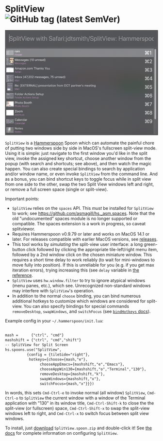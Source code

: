 # SplitView   ![GitHub tag (latest SemVer)](https://img.shields.io/github/tag/jdtsmith/SplitView.svg?label=Version)


![SplitView in Action](https://raw.githubusercontent.com/jdtsmith/SplitView/master/sv.png)

`SplitView` is a [Hammerspoon](https://www.hammerspoon.org) Spoon which can automate the painful chore of putting two windows side by side in MacOS's fullscreen split-view mode.  Using it is simple: just navigate to the first window you'd like in the split view, invoke the assigned key shortcut, choose another window from the popup (with search and shortcuts; see above), and then watch the magic happen. You can also create special bindings to search by application and/or window name, or even invoke `SplitView` from the command line.  And as a bonus, you can bind shortcut keys to toggle focus while in split view from one side to the other, swap the two Split View windows left and right, or remove a full screen space (single or split-view).

Important points:
* `SplitView` relies on the `spaces` API.  This _must_ be installed for `SplitView` to work; see https://github.com/asmagill/hs._asm.spaces.  Note that the old "undocumented" spaces module is no longer supported or compatible. The spaces extension is a work in progress, so caveat splitviewor. 
* Requires Hammerspoon v0.9.79 or later and works on MacOS 14.1 or later.  For releases compatible with earlier MacOS versions, see [releases](https://github.com/jdtsmith/SplitView/releases).
* This tool works by _simulating_ the split-view user interface: a long green-button click followed by clicking the appropriate tile-left/right menu item, followed by a 2nd window click on the chosen miniature window.  This requires a short time delay to work reliably (to wait for mini-windows to move fully into position).  If this is unreliable for you (e.g. if you get max iteration errors), trying increasing this (see `delay` variable in [the reference](http://htmlpreview.github.io/?https://github.com/jdtsmith/SplitView/blob/master/html/SplitView.html).
* `SplitView` uses `hw.window.filter` to try to ignore atypical windows (menu panes, etc.), which see.  Unrecognized non-standard windows may interfere with `SplitView`'s operation.
* In addition to the normal `choose` binding, you can bind numerous additional hotkeys to customize which windows are considered for split-view.  You can also specify bindings for special commands `removeDesktop`, `swapWindows`, and `switchFocus` (see [`bindHotkeys` docs](https://htmlpreview.github.io/?https://github.com/jdtsmith/SplitView/blob/master/html/SplitView.html#bindHotkeys)).

Example config in your `~/.hammerspoon/init.lua`:
```

mash =      {"ctrl", "cmd"}
mashshift = {"ctrl", "cmd","shift"}
-- SplitView for Split Screen 
hs.spoons.use("SplitView",
	      {config = {tileSide="right"},
	       hotkeys={choose={mash,"e"},
	       		chooseAppEmacs={mashshift,"e","Emacs"},
	       		chooseAppWin130={mashshift,"o","Terminal","130"},
	       		removeDesktop={mashshift,"k"},
	       		swapWindows={mashshift,"x"},
	       		switchFocus={mash,"x"}}})
```

In words, this sets `Cmd-Ctrl-e` to invoke normal (all window) `SplitView`, `Cmd-Ctrl-o` to `SplitView` the current window with a window of the Terminal application with "130" in its window title, `Cmd-Ctrl-Shift-k` to close the the split-view (or fullscreen) space, `Cmd-Ctrl-Shift-x` to swap the split-view windows left to right, and `Cmd-Ctrl-x` to switch focus between split view windows.

To install, just [download](https://github.com/jdtsmith/SplitView/releases/latest) `SplitView.spoon.zip` and double-click it!
See [the docs](http://htmlpreview.github.io/?https://github.com/jdtsmith/SplitView/blob/master/html/SplitView.html) for complete information on configuring `SplitView`.
